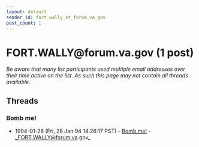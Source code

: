 ```yaml
---
layout: default
sender_id: fort_wally_at_forum_va_gov
post_count: 1
---
```


# FORT.WALLY<span>@</span>forum.va.gov (1 post)

_Be aware that many list participants used multiple email addresses over their time active on the list. As such this page may not contain all threads available._

## Threads

### Bomb me!
+ 1994-01-28 (Fri, 28 Jan 94 14:28:17 PST) - [Bomb me!](/archive/1994/01/50b066df32ec6b6a8a6cd59b569752fb29b1533f81872a64eeebeabfa74d1e1d) - _FORT.WALLY@forum.va.gov_

